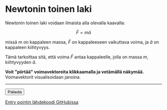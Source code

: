 # Newtonin toinen laki

Newtonin toinen laki voidaan ilmaista alla olevalla kaavalla:

$$\bar F = m \bar a$$

missä $m$ on kappaleen massa, $\bar F$ on kappaleeseen
vaikuttava voima, ja $\bar a$ on kappaleen kiihtyvyys.

Tämä tarkoittaa sitä, että voima $\bar F$ antaa kappaleelle,
jolla on massa $m$, kiihtyvyyden $\bar a$.

**Voit "piirtää" voimavektoreita klikkaamalla ja vetämällä
näkymää.** Voimavektorit visualisoidaan janoina.

<hr />

<div>
  <button id="resetButton" type="button" class="btn btn-dark">Palauta</button>
</div>

[Entry pointin lähdekoodi GitHubissa](https://github.com/mkkekkonen/TS-Math/blob/master/math/src/entryPoints/2_2_1_newton2.ts)
